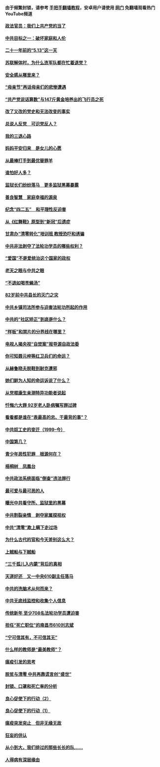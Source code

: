 #### 由于频繁封锁，请参考 [手把手翻墙教程](https://github.com/gfw-breaker/guides/wiki/)，安卓用户请使用 [网门](https://github.com/gfw-breaker/nogfw/blob/master/dl.md?t=05212301) 免翻墙观看热门YouTube频道 

#### [政法官员：我们上共产党的当了](../pages/19/425351.md?t=05212301) 

#### [中共目标之一：破坏家庭和人伦](../pages/19/424454.md?t=05212301) 

#### [二十一年前的“5.13”这一天](../pages/19/424814.md?t=05212301) 

#### [苏联解体时，为什么连军队都在忙着退党？](../pages/19/424335.md?t=05212301) 

#### [安全感从哪里来？](../pages/19/424336.md?t=05212301) 

#### [“母亲节”再话母亲们的悲惨遭遇](../pages/19/424234.md?t=05212301) 

#### [“共产党说话算数”与147斤黄金培养出的飞行员之死](../pages/19/424115.md?t=05212301) 

#### [改了又改的党史和无法改变的事实](../pages/19/424037.md?t=05212301) 

#### [总说人反党　可识党反人？](../pages/19/423820.md?t=05212301) 

#### [我的三退心路](../pages/19/423876.md?t=05212301) 

#### [妈妈平安归来　是女儿的心愿](../pages/19/423947.md?t=05212301) 

#### [从最棒打手到最优替罪羊](../pages/19/423819.md?t=05212301) 

#### [谁怕好人多？](../pages/19/423774.md?t=05212301) 

#### [监狱长们纷纷落马　更多监狱黑幕暴露](../pages/19/423787.md?t=05212301) 

#### [善良智慧　家庭幸福的源泉](../pages/19/423632.md?t=05212301) 

#### [纪念“四二五”　和平理性反迫害](../pages/19/423660.md?t=05212301) 

#### [从《红舞鞋》原型到“新冠”后遗症](../pages/19/423509.md?t=05212301) 

#### [甘肃办“清零转化”培训班 教授恐吓和诱骗](../pages/19/423498.md?t=05212301) 

#### [中共非法剥夺了法轮功学员的哪些权利？](../pages/19/423392.md?t=05212301) 

#### [“爱国”不是爱统治这个国家的政权](../pages/19/423029.md?t=05212301) 

#### [老天之眼与中共之眼](../pages/19/423378.md?t=05212301) 

#### [“不退如喝苍蝇汤”](../pages/19/423287.md?t=05212301) 

#### [82岁前中共县长的灭门之灾](../pages/19/423055.md?t=05212301) 

#### [中共乡镇司法所参与迫害法轮功所起的作用](../pages/19/423064.md?t=05212301) 

#### [中共的“社区矫正”到底是什么？](../pages/19/422870.md?t=05212301) 

#### [“样板”和禁片的分界线在哪里？](../pages/19/422704.md?t=05212301) 

#### [电视人揭央视“自焚案”报导源自政法委](../pages/19/422770.md?t=05212301) 

#### [你可知聂元梓等红卫兵们的命运？](../pages/19/422848.md?t=05212301) 

#### [从赫鲁晓夫脱鞋到耐克遭邪](../pages/19/422826.md?t=05212301) 

#### [她们鲜为人知的命运诉说了什么？](../pages/19/422754.md?t=05212301) 

#### [从党棍康生亲测特异功能者说起](../pages/19/422657.md?t=05212301) 

#### [忏悔六大罪 92岁老人卧病嘱写罪过碑](../pages/19/422750.md?t=05212301) 

#### [看看都是谁在“表最高的忠、干最背的事”？](../pages/19/422703.md?t=05212301) 

#### [中共奴工史的变迁（1999-今）](../pages/19/422656.md?t=05212301) 

#### [中国第几？](../pages/19/422496.md?t=05212301) 

#### [青少年恶性犯罪　根源何在？](../pages/19/422449.md?t=05212301) 

#### [梧桐树　凤凰台](../pages/19/422442.md?t=05212301) 

#### [中共政法系统面临“倒查”违法罪行](../pages/19/422497.md?t=05212301) 

#### [最可爱与最可恶的人](../pages/19/422448.md?t=05212301) 

#### [曝光中共看守所、监狱里的黑幕](../pages/19/422390.md?t=05212301) 

#### [中共割裂亲情　剥夺家属探视权](../pages/19/422364.md?t=05212301) 

#### [中共“清零”欺上瞒下走过场](../pages/19/422306.md?t=05212301) 

#### [为什么古代的官和今天差别这么大？](../pages/19/422228.md?t=05212301) 

#### [上贼船与下贼船](../pages/19/422276.md?t=05212301) 

#### [“三千孤儿入内蒙”背后的真相](../pages/19/422229.md?t=05212301) 

#### [天道好还　又一中央610副主任落马](../pages/19/422155.md?t=05212301) 

#### [中共的洗脑术从何而来？](../pages/19/422154.md?t=05212301) 

#### [中共无底线监控和收集个人信息](../pages/19/422039.md?t=05212301) 

#### [传统新年 至少708名法轮功学员遭迫害](../pages/19/421946.md?t=05212301) 

#### [担任“死亡职位”的南昌市610刘志斌](../pages/19/421957.md?t=05212301) 

#### [“宁可信其有，不可信其无”](../pages/19/421691.md?t=05212301) 

#### [什么样的教师是“最美教师”？](../pages/19/421755.md?t=05212301) 

#### [瘟疫引发的思考](../pages/19/421594.md?t=05212301) 

#### [脱贫与清零 中共再靠谎言创“盛世”](../pages/19/421590.md?t=05212301) 

#### [封锁、口罩和死亡率的分析](../pages/19/421495.md?t=05212301) 

#### [良心促使下的行动（2）](../pages/19/421361.md?t=05212301) 

#### [良心促使下的行动（1）](../pages/19/421302.md?t=05212301) 

#### [瘟疫突发突止　但非无缘无故](../pages/19/421281.md?t=05212301) 

#### [狂妄的供认](../pages/19/421199.md?t=05212301) 

#### [从小到大，我们排过的那些长长的队……](../pages/19/421243.md?t=05212301) 

#### [人得病有深层缘由](../pages/19/420864.md?t=05212301) 

